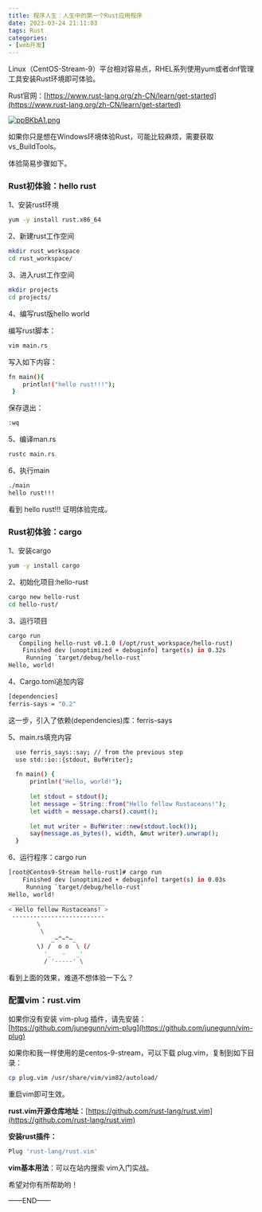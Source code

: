```yaml
---
title: 程序人生：人生中的第一个Rust应用程序
date: 2023-03-24 21:11:03
tags: Rust
categories: 
- [web开发]
---
```



Linux（CentOS-Stream-9）平台相对容易点，RHEL系列使用yum或者dnf管理工具安装Rust环境即可体验。

Rust官网：[https://www.rust-lang.org/zh-CN/learn/get-started](https://www.rust-lang.org/zh-CN/learn/get-started)

[![ppBKbA1.png](https://s1.ax1x.com/2023/03/24/ppBKbA1.png)](https://imgse.com/i/ppBKbA1)



如果你只是想在Windows环境体验Rust，可能比较麻烦，需要获取vs_BuildTools。



体验简易步骤如下。



### Rust初体验：hello rust

1、安装rust环境

```bash
yum -y install rust.x86_64
```

2、新建rust工作空间
```bash
mkdir rust_workspace
cd rust_workspace/
```

3、进入rust工作空间
```bash
mkdir projects
cd projects/
```

4、编写rust版hello world

编写rust脚本：
```bash
vim main.rs
```

写入如下内容：
```bash
fn main(){
    println!("hello rust!!!");
 }
```
保存退出： 
```bash
:wq
```

5、编译man.rs
```bash
rustc main.rs
```

6、执行main
```bash
./main
hello rust!!!
```
看到 hello rust!!! 证明体验完成。





### Rust初体验：cargo

1、安装cargo

```bash
yum -y install cargo
```



2、初始化项目:hello-rust

```bash
cargo new hello-rust
cd hello-rust/
```



3、运行项目

```bash
cargo run 
   Compiling hello-rust v0.1.0 (/opt/rust_workspace/hello-rust)
    Finished dev [unoptimized + debuginfo] target(s) in 0.32s
     Running `target/debug/hello-rust`
Hello, world!
```



4、Cargo.toml追加内容

```bash
[dependencies]
ferris-says = "0.2"
```
这一步，引入了依赖(dependencies)库：ferris-says



5、main.rs填充内容

```bash
  use ferris_says::say; // from the previous step
  use std::io::{stdout, BufWriter};
 
  fn main() {
      println!("Hello, world!");
 
      let stdout = stdout();
      let message = String::from("Hello fellow Rustaceans!");
      let width = message.chars().count();
 
      let mut writer = BufWriter::new(stdout.lock());
      say(message.as_bytes(), width, &mut writer).unwrap();
  }
```



6、运行程序：cargo run

```bash
[root@Centos9-Stream hello-rust]# cargo run
    Finished dev [unoptimized + debuginfo] target(s) in 0.03s
     Running `target/debug/hello-rust`
Hello, world!
 __________________________
< Hello fellow Rustaceans! >
 --------------------------
        \
         \
            _~^~^~_
        \) /  o o  \ (/
          '_   -   _'
          / '-----' \
```



看到上面的效果，难道不想体验一下么？



### 配置vim：rust.vim

如果你没有安装 vim-plug 插件，请先安装：[https://github.com/junegunn/vim-plug](https://github.com/junegunn/vim-plug)



如果你和我一样使用的是centos-9-stream，可以下载 plug.vim，复制到如下目录：

```bash
cp plug.vim /usr/share/vim/vim82/autoload/
```

重启vim即可生效。



**rust.vim开源仓库地址**：[https://github.com/rust-lang/rust.vim](https://github.com/rust-lang/rust.vim)



**安装rust插件：**

```bash
Plug 'rust-lang/rust.vim'
```



**vim基本用法**：可以在站内搜索 vim入门实战。


希望对你有所帮助哟！

——END——
